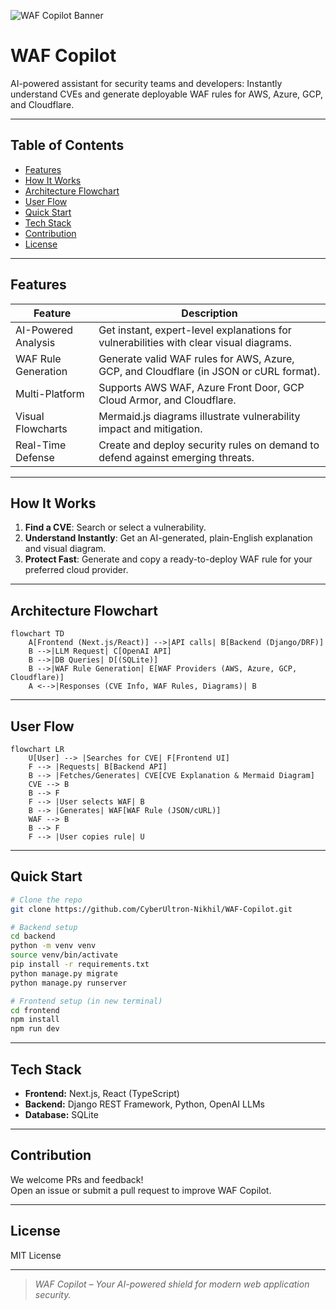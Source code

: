 ![WAF Copilot Banner](https://raw.githubusercontent.com/CyberUltron-Nikhil/WAF-Copilot/main/assets/banner.png)

# WAF Copilot

AI-powered assistant for security teams and developers: Instantly understand CVEs and generate deployable WAF rules for AWS, Azure, GCP, and Cloudflare.

---

## Table of Contents

- [Features](#features)
- [How It Works](#how-it-works)
- [Architecture Flowchart](#architecture-flowchart)
- [User Flow](#user-flow)
- [Quick Start](#quick-start)
- [Tech Stack](#tech-stack)
- [Contribution](#contribution)
- [License](#license)

---

## Features

| Feature                | Description                                                                                       |
|------------------------|---------------------------------------------------------------------------------------------------|
| AI-Powered Analysis | Get instant, expert-level explanations for vulnerabilities with clear visual diagrams.            |
| WAF Rule Generation | Generate valid WAF rules for AWS, Azure, GCP, and Cloudflare (in JSON or cURL format).            |
| Multi-Platform      | Supports AWS WAF, Azure Front Door, GCP Cloud Armor, and Cloudflare.                              |
| Visual Flowcharts   | Mermaid.js diagrams illustrate vulnerability impact and mitigation.                               |
| Real-Time Defense   | Create and deploy security rules on demand to defend against emerging threats.                    |

---

## How It Works

1. **Find a CVE**: Search or select a vulnerability.
2. **Understand Instantly**: Get an AI-generated, plain-English explanation and visual diagram.
3. **Protect Fast**: Generate and copy a ready-to-deploy WAF rule for your preferred cloud provider.

---

## Architecture Flowchart

```mermaid
flowchart TD
    A[Frontend (Next.js/React)] -->|API calls| B[Backend (Django/DRF)]
    B -->|LLM Request| C[OpenAI API]
    B -->|DB Queries| D[(SQLite)]
    B -->|WAF Rule Generation| E[WAF Providers (AWS, Azure, GCP, Cloudflare)]
    A <-->|Responses (CVE Info, WAF Rules, Diagrams)| B
```

---

## User Flow

```mermaid
flowchart LR
    U[User] --> |Searches for CVE| F[Frontend UI]
    F --> |Requests| B[Backend API]
    B --> |Fetches/Generates| CVE[CVE Explanation & Mermaid Diagram]
    CVE --> B
    B --> F
    F --> |User selects WAF| B
    B --> |Generates| WAF[WAF Rule (JSON/cURL)]
    WAF --> B
    B --> F
    F --> |User copies rule| U
```

---

## Quick Start

```bash
# Clone the repo
git clone https://github.com/CyberUltron-Nikhil/WAF-Copilot.git

# Backend setup
cd backend
python -m venv venv
source venv/bin/activate
pip install -r requirements.txt
python manage.py migrate
python manage.py runserver

# Frontend setup (in new terminal)
cd frontend
npm install
npm run dev
```

---

## Tech Stack

- **Frontend:** Next.js, React (TypeScript)
- **Backend:** Django REST Framework, Python, OpenAI LLMs
- **Database:** SQLite

---

## Contribution

We welcome PRs and feedback!  
Open an issue or submit a pull request to improve WAF Copilot.

---

## License

MIT License

---

> _WAF Copilot – Your AI-powered shield for modern web application security._
